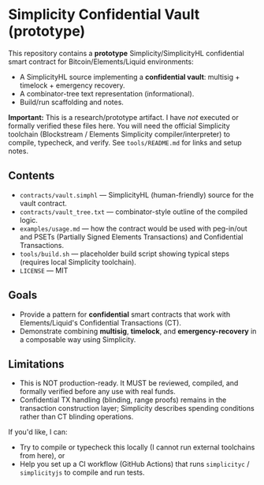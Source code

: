 # Simplicity Confidential Vault (prototype)

This repository contains a **prototype** Simplicity/SimplicityHL confidential smart contract for Bitcoin/Elements/Liquid environments:
- A SimplicityHL source implementing a **confidential vault**: multisig + timelock + emergency recovery.
- A combinator-tree text representation (informational).
- Build/run scaffolding and notes.

**Important:** This is a research/prototype artifact. I have *not* executed or formally verified these files here.
You will need the official Simplicity toolchain (Blockstream / Elements Simplicity compiler/interpreter) to compile, typecheck, and verify. See `tools/README.md` for links and setup notes.

## Contents
- `contracts/vault.simphl` — SimplicityHL (human-friendly) source for the vault contract.
- `contracts/vault_tree.txt` — combinator-style outline of the compiled logic.
- `examples/usage.md` — how the contract would be used with peg-in/out and PSETs (Partially Signed Elements Transactions) and Confidential Transactions.
- `tools/build.sh` — placeholder build script showing typical steps (requires local Simplicity toolchain).
- `LICENSE` — MIT

## Goals
- Provide a pattern for **confidential** smart contracts that work with Elements/Liquid's Confidential Transactions (CT).
- Demonstrate combining **multisig**, **timelock**, and **emergency-recovery** in a composable way using Simplicity.

## Limitations
- This is NOT production-ready. It MUST be reviewed, compiled, and formally verified before any use with real funds.
- Confidential TX handling (blinding, range proofs) remains in the transaction construction layer; Simplicity describes spending conditions rather than CT blinding operations.

If you'd like, I can:
- Try to compile or typecheck this locally (I cannot run external toolchains from here), or
- Help you set up a CI workflow (GitHub Actions) that runs `simplicityc` / `simplicityjs` to compile and run tests.

